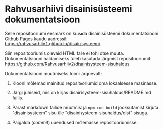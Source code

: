 # Rahvusarhiivi disainisüsteemi dokumentatsioon

Selle repositooriumi eesmärk on kuvada disainisüsteemi dokumentatsiooni Github Pages kaudu aadressil: 
https://rahvusarhiiv2.github.io/disainisysteem/

Siin repositooriumis olevaid HTML faile ei tohi otse muuta. Dokumentatsiooni haldamiseks tuleb kasutada järgmist repositooriumit: 
https://github.com/Rahvusarhiiv2/disainisysteem-sisuhaldus

Dokumentatsiooni muutmiseks toimi järgnevalt:

1. Klooni mõlemad mainitud repositooriumid oma lokaalsesse masinasse.

2. Järgi juhiseid, mis on kirjas disainisysteem-sisuhaldus/README.md failis.

3. Pärast markdown failide muutmist ja `npm run build` jooksutamist kirjuta "disainisysteem" sisu üle "disainisysteem-sisuhaldus/dist" sisuga.

4. Paigalda (_commit_) uuendused mõlemasse repositooriumisse.
